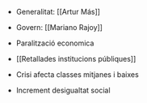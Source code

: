 - Generalitat: [[Artur Más]]
- Govern: [[Mariano Rajoy]]

- Paralització economica
- [[Retallades institucions públiques]]
- Crisi afecta classes mitjanes i baixes
- Increment desigualtat social